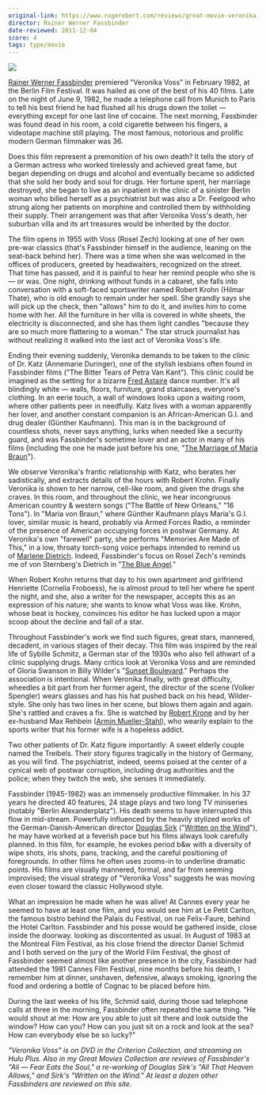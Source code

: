 ```yaml
---
original-link: https://www.rogerebert.com/reviews/great-movie-veronika-voss-1982
director: Rainer Werner Fassbinder
date-reviewed: 2011-12-04
score: 4
tags: type/movie
---
```


![](https://s3.amazonaws.com/static.rogerebert.com/uploads/review/primary_image/reviews/great-movie-veronika-voss-1982/EB20121204REVIEWS08121209997AR.jpg)

[Rainer Werner Fassbinder](https://www.rogerebert.com/cast-and-crew/rainer-werner-fassbinder) premiered "Veronika Voss" in February 1982, at the Berlin Film Festival. It was hailed as one of the best of his 40 films. Late on the night of June 9, 1982, he made a telephone call from Munich to Paris to tell his best friend he had flushed all his drugs down the toilet — everything except for one last line of cocaine. The next morning, Fassbinder was found dead in his room, a cold cigarette between his fingers, a videotape machine still playing. The most famous, notorious and prolific modern German filmmaker was 36.

Does this film represent a premonition of his own death? It tells the story of a German actress who worked tirelessly and achieved great fame, but began depending on drugs and alcohol and eventually became so addicted that she sold her body and soul for drugs. Her fortune spent, her marriage destroyed, she began to live as an inpatient in the clinic of a sinister Berlin woman who billed herself as a psychiatrist but was also a Dr. Feelgood who strung along her patients on morphine and controlled them by withholding their supply. Their arrangement was that after Veronika Voss's death, her suburban villa and its art treasures would be inherited by the doctor.

The film opens in 1955 with Voss (Rosel Zech) looking at one of her own pre-war classics (that's Fassbinder himself in the audience, leaning on the seat-back behind her). There was a time when she was welcomed in the offices of producers, greeted by headwaiters, recognized on the street. That time has passed, and it is painful to hear her remind people who she is — or was. One night, drinking without funds in a cabaret, she falls into conversation with a soft-faced sportswriter named Robert Krohn (Hilmar Thate), who is old enough to remain under her spell. She grandly says she will pick up the check, then "allows" him to do it, and invites him to come home with her. All the furniture in her villa is covered in white sheets, the electricity is disconnected, and she has them light candles "because they are so much more flattering to a woman." The star struck journalist has without realizing it walked into the last act of Veronika Voss's life.

Ending their evening suddenly, Veronika demands to be taken to the clinic of Dr. Katz (Annemarie Duringer), one of the stylish lesbians often found in Fassbinder films ("The Bitter Tears of Petra Van Kant"). This clinic could be imagined as the setting for a bizarre [Fred Astaire](https://www.rogerebert.com/cast-and-crew/fred-astaire) dance number. It's all blindingly white — walls, floors, furniture, grand staircases, everyone's clothing. In an eerie touch, a wall of windows looks upon a waiting room, where other patients peer in needfully. Katz lives with a woman apparently her lover, and another constant companion is an African-American G.I. and drug dealer (Günther Kaufmann). This man is in the background of countless shots, never says anything, lurks when needed like a security guard, and was Fassbinder's sometime lover and an actor in many of his films (including the one he made just before his one, "[The Marriage of Maria Braun](https://www.rogerebert.com/reviews/great-movie-the-marriage-of-maria-braun-1979)").

We observe Veronika's frantic relationship with Katz, who berates her sadistically, and extracts details of the hours with Robert Krohn. Finally Veronika is shown to her narrow, cell-like room, and given the drugs she craves. In this room, and throughout the clinic, we hear incongruous American country & western songs ("The Battle of New Orleans," "16 Tons"). In "Maria von Braun," where Günther Kaufmann plays Maria's G.I. lover, similar music is heard, probably via Armed Forces Radio, a reminder of the presence of American occupying forces in postwar Germany. At Veronika's own "farewell" party, she performs "Memories Are Made of This," in a low, throaty torch-song voice perhaps intended to remind us of [Marlene Dietrich](https://www.rogerebert.com/cast-and-crew/marlene-dietrich). Indeed, Fassbinder's focus on Rosel Zech's reminds me of von Sternberg's Dietrich in "[The Blue Angel](https://www.rogerebert.com/reviews/the-blue-angel-2001)."

When Robert Krohn returns that day to his own apartment and girlfriend Henriette (Cornelia Froboess), he is almost proud to tell her where he spent the night, and she, also a writer for the newspaper, accepts this as an expression of his nature; she wants to know what Voss was like. Krohn, whose beat is hockey, convinces his editor he has lucked upon a major scoop about the decline and fall of a star.

Throughout Fassbinder's work we find such figures, great stars, mannered, decadent, in various stages of their decay. This film was inspired by the real life of Sybille Schmitz, a German star of the 1930s who also fell athwart of a clinic supplying drugs. Many critics look at Veronika Voss and are reminded of Gloria Swanson in Billy Wilder's "[Sunset Boulevard](https://www.rogerebert.com/reviews/great-movie-sunset-boulevard-1950)." Perhaps the association is intentional. When Veronika finally, with great difficulty, wheedles a bit part from her former agent, the director of the scene (Volker Spengler) wears glasses and has his hat pushed back on his head, Wilder-style. She only has two lines in her scene, but blows them again and again. She's rattled and craves a fix. She is watched by [Robert Krone](https://www.rogerebert.com/cast-and-crew/robert-krone) and by her ex-husband Max Rehbein ([Armin Mueller-Stahl](https://www.rogerebert.com/cast-and-crew/armin-mueller-stahl)), who wearily explain to the sports writer that his former wife is a hopeless addict.

Two other patients of Dr. Katz figure importantly: A sweet elderly couple named the Treibels. Their story figures tragically in the history of Germany, as you will find. The psychiatrist, indeed, seems poised at the center of a cynical web of postwar corruption, including drug authorities and the police; when they twitch the web, she senses it immediately.

Fassbinder (1945-1982) was an immensely productive filmmaker. In his 37 years he directed 40 features, 24 stage plays and two long TV miniseries (notably "Berlin Alexanderplatz"). His death seems to have interrupted this flow in mid-stream. Powerfully influenced by the heavily stylized works of the German-Danish-American director [Douglas Sirk](https://www.rogerebert.com/cast-and-crew/douglas-sirk) ("[Written on the Wind](https://www.rogerebert.com/reviews/great-movie-written-on-the-wind-1956)"), he may have worked at a feverish pace but his films always look carefully planned. In this film, for example, he evokes period b&w with a diversity of wipe shots, iris shots, pans, tracking, and the careful positioning of foregrounds. In other films he often uses zooms-in to underline dramatic points. His films are visually mannered, formal, and far from seeming improvised; the visual strategy of "Veronika Voss" suggests he was moving even closer toward the classic Hollywood style.

What an impression he made when he was alive! At Cannes every year he seemed to have at least one film, and you would see him at Le Petit Carlton, the famous bistro behind the Palais du Festival, on rue Felix-Faure, behind the Hotel Carlton. Fassbinder and his posse would be gathered inside, close inside the doorway. looking as discontented as usual. In August of 1983 at the Montreal Film Festival, as his close friend the director Daniel Schmid and I both served on the jury of the World Film Festival, the ghost of Fassbinder seemed almost like another presence in the city, Fassbinder had attended the 1981 Cannes Film Festival, nine months before his death, I remember him at dinner, unshaven, defensive, always smoking, ignoring the food and ordering a bottle of Cognac to be placed before him.

During the last weeks of his life, Schmid said, during those sad telephone calls at three in the morning, Fassbinder often repeated the same thing. "He would shout at me: How are you able to just sit there and look outside the window? How can you? How can you just sit on a rock and look at the sea? How can everybody else be so lucky?"

_"Veronika Voss" is on DVD in the Criterion Collection, and streaming on Hulu Plus. Also in my Great Movies Collection are reviews of Fassbinder's "Ali — Fear Eats the Soul," a re-working of Douglas Sirk's "All That Heaven Allows," and Sirk's "Written on the Wind." At least a dozen other Fassbinders are reviewed on this site._